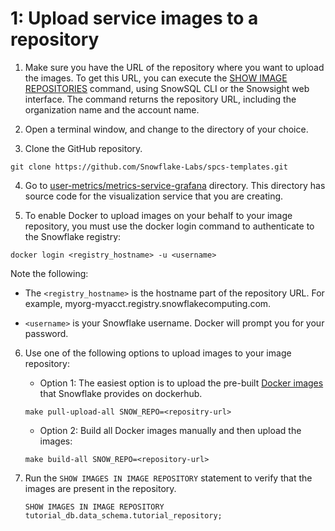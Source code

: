 # 1: Upload service images to a repository

1. Make sure you have the URL of the repository where you want to upload the images. To get this URL, you can execute the [SHOW IMAGE REPOSITORIES](https://docs.snowflake.com/sql-reference/sql/show-image-repositories) command, using SnowSQL CLI or the Snowsight web interface. The command returns the repository URL, including the organization name and the account name.

2. Open a terminal window, and change to the directory of your choice.

3. Clone the GitHub repository.
```commandline
git clone https://github.com/Snowflake-Labs/spcs-templates.git
```

4. Go to [user-metrics/metrics-service-grafana](../metrics-service-grafana/) directory. This directory has source code for the visualization service that you are creating.

5. To enable Docker to upload images on your behalf to your image repository, you must use the docker login command to authenticate to the Snowflake registry:
```commandline
docker login <registry_hostname> -u <username>
```
Note the following:
* The `<registry_hostname>` is the hostname part of the repository URL. For example, myorg-myacct.registry.snowflakecomputing.com.

 * `<username>` is your Snowflake username. Docker will prompt you for your password.

6. Use one of the following options to upload images to your image repository:
    * Option 1: The easiest option is to upload the pre-built [Docker images](https://hub.docker.com/u/snowflakedb) that Snowflake provides on dockerhub.
    ```commandline
    make pull-upload-all SNOW_REPO=<repositry-url>
    ```
    * Option 2: Build all Docker images manually and then upload the images:
    ```commandline
    make build-all SNOW_REPO=<repository-url>
    ```
7. Run the `SHOW IMAGES IN IMAGE REPOSITORY` statement to verify that the images are present in the repository.

    ```commandline
    SHOW IMAGES IN IMAGE REPOSITORY tutorial_db.data_schema.tutorial_repository;
    ```
